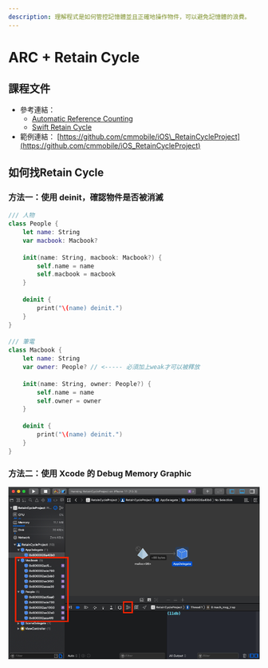 ```yaml
---
description: 理解程式是如何管控記憶體並且正確地操作物件，可以避免記憶體的浪費。
---
```


# ARC + Retain Cycle

## 課程文件

* 參考連結：
  * [Automatic Reference Counting](https://docs.swift.org/swift-book/LanguageGuide/AutomaticReferenceCounting.html)
  * [Swift Retain Cycle](https://ithelp.ithome.com.tw/articles/10196788)
* 範例連結： [https://github.com/cmmobile/iOS\_RetainCycleProject](https://github.com/cmmobile/iOS_RetainCycleProject)

## 如何找Retain Cycle

### 方法一：使用 deinit，確認物件是否被消滅

```swift
/// 人物
class People {
    let name: String
    var macbook: Macbook?

    init(name: String, macbook: Macbook?) {
        self.name = name
        self.macbook = macbook
    }

    deinit {
        print("\(name) deinit.")
    }
}

/// 筆電
class Macbook {
    let name: String
    var owner: People? // <----- 必須加上weak才可以被釋放

    init(name: String, owner: People?) {
        self.name = name
        self.owner = owner
    }

    deinit {
        print("\(name) deinit.")
    }
}
```

### 方法二：使用 Xcode 的 Debug Memory Graphic

![Debug Memory Graphic](../.gitbook/assets/jie-tu-20200701-xia-wu-5.05.42.png)

